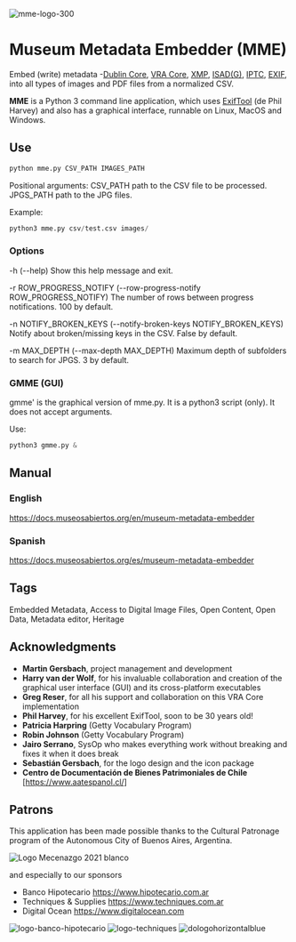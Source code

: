 ![mme-logo-300](https://user-images.githubusercontent.com/693328/178120901-6aa48cbe-dadb-4ec2-8ea9-33c6b5a32491.jpg)

# Museum Metadata Embedder (MME)

Embed (write) metadata -[Dublin Core](https://dublincore.org/specifications/dublin-core/), [VRA Core](https://core.vraweb.org/), [XMP](https://www.adobe.com/products/xmp.html), [ISAD(G)](https://www.ica.org/sites/default/files/CBPS_2000_Guidelines_ISAD(G)_Second-edition_EN.pdf), [IPTC](https://iptc.org/standards/photo-metadata/), [EXIF](https://docs.fileformat.com/image/exif/), into all types of images and PDF files from a normalized CSV.

**MME** is a Python 3 command line application, which uses [ExifTool](https://exiftool.org/) (de Phil Harvey) and also has a graphical interface, runnable on Linux, MacOS and Windows.


## Use
```s
python mme.py CSV_PATH IMAGES_PATH
```
Positional arguments: CSV_PATH path to the CSV file to be processed. JPGS_PATH path to the JPG files.

Example:
```s
python3 mme.py csv/test.csv images/
```

### Options
-h (--help)
    Show this help message and exit.

-r ROW_PROGRESS_NOTIFY (--row-progress-notify ROW_PROGRESS_NOTIFY)
    The number of rows between progress notifications. 100 by default.

-n NOTIFY_BROKEN_KEYS (--notify-broken-keys NOTIFY_BROKEN_KEYS)
    Notify about broken/missing keys in the CSV. False by default.

-m MAX_DEPTH (--max-depth MAX_DEPTH)
    Maximum depth of subfolders to search for JPGS. 3 by default.

### GMME (GUI)
gmme' is the graphical version of mme.py. It is a python3 script (only). It does not accept arguments.

Use:
```s
python3 gmme.py &
```


## Manual
### English
https://docs.museosabiertos.org/en/museum-metadata-embedder

### Spanish
https://docs.museosabiertos.org/es/museum-metadata-embedder

## Tags
Embedded Metadata, Access to Digital Image Files, Open Content, Open Data, Metadata editor, Heritage

## Acknowledgments
* **Martin Gersbach**, project management and development
* **Harry van der Wolf**, for his invaluable collaboration and creation of the graphical user interface (GUI) and its cross-platform executables
* **Greg Reser**, for all his support and collaboration on this VRA Core implementation
* **Phil Harvey**, for his excellent ExifTool, soon to be 30 years old!
* **Patricia Harpring** (Getty Vocabulary Program)
* **Robin Johnson** (Getty Vocabulary Program)
* **Jairo Serrano**, SysOp who makes everything work without breaking and fixes it when it does break
* **Sebastián Gersbach**, for the logo design and the icon package
* **Centro de Documentación de Bienes Patrimoniales de Chile** [https://www.aatespanol.cl/]

## Patrons
This application has been made possible thanks to the Cultural Patronage program of the Autonomous City of Buenos Aires, Argentina.

![Logo Mecenazgo 2021 blanco](https://user-images.githubusercontent.com/693328/177692429-480ab71b-02e4-4757-bed7-102d828958b6.png)

and especially to our sponsors

* Banco Hipotecario https://www.hipotecario.com.ar
* Techniques & Supplies https://www.techniques.com.ar
* Digital Ocean https://www.digitalocean.com


![logo-banco-hipotecario](https://user-images.githubusercontent.com/693328/177692227-572b9a9d-7de1-4c5a-a7b7-42ceae104cbb.jpeg)
![logo-techniques](https://user-images.githubusercontent.com/693328/177692263-682edeb4-8102-4241-9c59-2aede618c0a6.jpeg)
![dologohorizontalblue](https://user-images.githubusercontent.com/693328/177692273-c9a9dba6-c84c-4707-afea-51f20b484a99.png)

